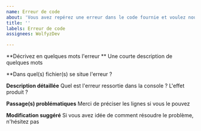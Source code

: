 ```yaml
---
name: Erreur de code
about: 'Vous avez repérez une erreur dans le code fournie et voulez nous le signalez '
title: ''
labels: Erreur de code
assignees: WolfyzDev

---
```


**Décrivez en quelques mots l'erreur **
Une courte description de quelques mots 

**Dans quel(s) fichier(s) se situe l'erreur ? 

**Description détaillée**
Quel est l'erreur ressortie dans la console ? L'effet produit ? 

**Passage(s) problématiques**
Merci de préciser les lignes si vous le pouvez 

**Modification suggéré**
Si vous avez idée de comment résoudre le problème, n'hésitez pas
